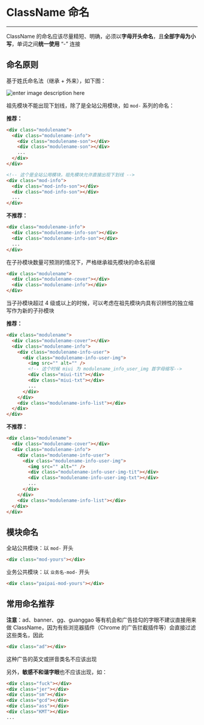 # ClassName 命名

---

ClassName 的命名应该尽量精短、明确，必须以**字母开头命名**，且**全部字母为小写**，单词之间**统一使用** “-” 连接

## 命名原则

基于姓氏命名法（继承 + 外来），如下图：

![enter image description here](http://labs.qiang.it/ppguide/img/standard_jiapu.png)

祖先模块不能出现下划线，除了是全站公用模块，如 `mod-` 系列的命名：

**推荐：**

```html
<div class="modulename">
  <div class="modulename-info">
    <div class="modulename-son"></div>
    <div class="modulename-son"></div>
    ...
  </div>
</div>

<!-- 这个是全站公用模块，祖先模块允许直接出现下划线 -->
<div class="mod-info">
  <div class="mod-info-son"></div>
  <div class="mod-info-son"></div>
  ...
</div>
```

**不推荐：**

```html
<div class="modulename-info">
  <div class="modulename-info-son"></div>
  <div class="modulename-info-son"></div>
  ...
</div>
```

在子孙模块数量可预测的情况下，严格继承祖先模块的命名前缀

```html
<div class="modulename">
  <div class="modulename-cover"></div>
  <div class="modulename-info"></div>
</div>
```

当子孙模块超过 4 级或以上的时候，可以考虑在祖先模块内具有识辨性的独立缩写作为新的子孙模块

**推荐：**

```html
<div class="modulename">
  <div class="modulename-cover"></div>
  <div class="modulename-info">
    <div class="modulename-info-user">
      <div class="modulename-info-user-img">
        <img src="" alt="" />
        <!-- 这个时候 miui 为 modulename_info_user_img 首字母缩写-->
        <div class="miui-tit"></div>
        <div class="miui-txt"></div>
        ...
      </div>
    </div>
    <div class="modulename-info-list"></div>
  </div>
</div>
```

**不推荐：**

```html
<div class="modulename">
  <div class="modulename-cover"></div>
  <div class="modulename-info">
    <div class="modulename-info-user">
      <div class="modulename-info-user-img">
        <img src="" alt="" />
        <div class="modulename-info-user-img-tit"></div>
        <div class="modulename-info-user-img-txt"></div>
        ...
      </div>
    </div>
    <div class="modulename-info-list"></div>
  </div>
</div>
```

## 模块命名

全站公共模块：以 `mod-` 开头

```html
<div class="mod-yours"></div>
```

业务公共模块：以 `业务名-mod-` 开头

```html
<div class="paipai-mod-yours"></div>
```

## 常用命名推荐

**注意**：ad、banner、gg、guanggao 等有机会和广告挂勾的字眼不建议直接用来做 ClassName，因为有些浏览器插件（Chrome 的广告拦截插件等）会直接过滤这些类名，因此

```html
<div class="ad"></div>
```

这种广告的英文或拼音类名不应该出现

另外，**敏感不和谐字眼**也不应该出现，如：

```html
<div class="fuck"></div>
<div class="jer"></div>
<div class="sm"></div>
<div class="gcd"></div>
<div class="ass"></div>
<div class="KMT"></div>
...
```
